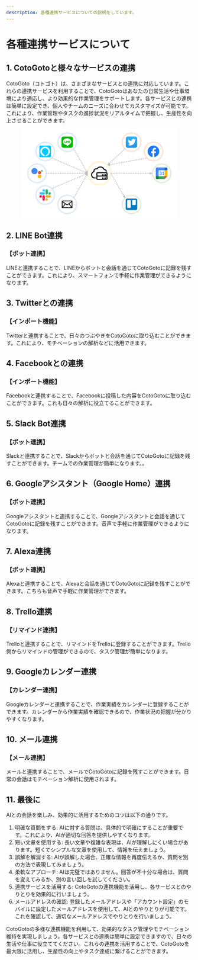 ```yaml
---
description: 各種連携サービスについての説明をしています。
---
```


# 各種連携サービスについて

## 1. CotoGotoと様々なサービスの連携

&#x20;CotoGoto（コトゴト）は、さまざまなサービスとの連携に対応しています。これらの連携サービスを利用することで、CotoGotoはあなたの日常生活や仕事環境により適応し、より効果的な作業管理をサポートします。各サービスとの連携は簡単に設定でき、個人やチームのニーズに合わせてカスタマイズが可能です。これにより、作業管理やタスクの進捗状況をリアルタイムで把握し、生産性を向上させることができます。

<figure><img src=".gitbook/assets/スライド1.PNG" alt=""><figcaption></figcaption></figure>

## 2. LINE Bot連携

### 【ボット連携】

LINEと連携することで、LINEからボットと会話を通じてCotoGotoに記録を残すことができます。これにより、スマートフォンで手軽に作業管理ができるようになります。

## 3. Twitterとの連携

### 【インポート機能】

Twitterと連携することで、日々のつぶやきをCotoGotoに取り込むことができます。これにより、モチベーションの解析などに活用できます。

## 4. Facebookとの連携

### 【インポート機能】

Facebookと連携することで、Facebookに投稿した内容をCotoGotoに取り込むことができます。これも日々の解析に役立てることができます。

## 5. Slack Bot連携

### 【ボット連携】

Slackと連携することで、Slackからボットと会話を通じてCotoGotoに記録を残すことができます。チームでの作業管理が簡単になります。。

## 6. Googleアシスタント（Google Home）連携

### 【ボット連携】

Googleアシスタントと連携することで、Googleアシスタントと会話を通じてCotoGotoに記録を残すことができます。音声で手軽に作業管理ができるようになります。

## 7. Alexa連携

### 【ボット連携】

Alexaと連携することで、Alexaと会話を通じてCotoGotoに記録を残すことができます。こちらも音声で手軽に作業管理ができます。

## 8. Trello連携

### 【リマインド連携】

Trelloと連携することで、リマインドをTrelloに登録することができます。Trello側からリマインドの管理ができるので、タスク管理が簡単になります。

## 9. Googleカレンダー連携

### 【カレンダー連携】

Googleカレンダーと連携することで、作業実績をカレンダーに登録することができます。カレンダーから作業実績を確認できるので、作業状況の把握が分かりやすくなります。

## 10. メール連携

### 【メール連携】

メールと連携することで、メールでCotoGotoに記録を残すことができます。日常の会話はモチベーション解析に使用されます。

## 11. 最後に

AIとの会話を楽しみ、効果的に活用するためのコツは以下の通りです。

1. 明確な質問をする: AIに対する質問は、具体的で明確にすることが重要です。これにより、AIが適切な回答を提供しやすくなります。
2. 短い文章を使用する: 長い文章や複雑な表現は、AIが理解しにくい場合があります。短くてシンプルな文章を使用して、情報を伝えましょう。
3. 誤解を解消する: AIが誤解した場合、正確な情報を再度伝えるか、質問を別の方法で表現してみましょう。
4. 柔軟なアプローチ: AIは完璧ではありません。回答が不十分な場合は、質問を変えてみるか、別の言い回しを試してください。
5. 連携サービスを活用する: CotoGotoの連携機能を活用し、各サービスとのやりとりを効果的に行いましょう。
6. メールアドレスの確認: 登録したメールアドレスや「アカウント設定」のモバイルに設定したメールアドレスを使用して、AIとのやりとりが可能です。これを確認して、適切なメールアドレスでやりとりを行いましょう。

CotoGotoの多様な連携機能を利用して、効果的なタスク管理やモチベーション維持を実現しましょう。各サービスとの連携は簡単に設定できますので、日々の生活や仕事に役立ててください。これらの連携を活用することで、CotoGotoを最大限に活用し、生産性の向上やタスク達成に繋げることができます。

